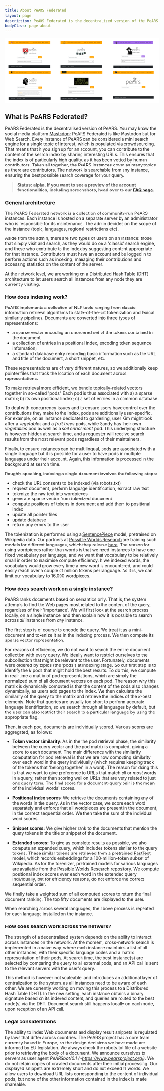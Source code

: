 ```yaml
---
title: About PeARS Federated
layout: page
description: PeARS Federated is the decentralized version of the PeARS Web search engine.
bodyClass: page-about
---
```


![Different instances of PeARS Federated](/images/illustrations/instances.png)



## What is PeARS Federated? 

PeARS Federated is the decentralised version of PeARS. You may know the social media platform [Mastodon](https://joinmastodon.org/): PeARS Federated is like Mastodon but for Web Search. Every instance of PeARS can be considered a mini search engine for a single topic of interest, which is populated via crowdsourcing. That means that if you sign up for an account, you can contribute to the content of the search index by sharing interesting URLs. This ensures that the index is of particularly high quality, as it has been vetted by human contributors. Taken all together, the PeARS instances cover as many topics as there are contributors. The network is searchable from any instance, ensuring the best possible search coverage for your query.

> **Status: alpha. If you want to see a preview of the account functionalities, including screenshots, head over to our [FAQ page](/federated-faq/).**


### General architecture

The PeARS Federated network is a collection of community-run PeARS instances. Each instance is hosted on a separate server by an administrator who is responsible for its maintenance. The admin decides on the scope of the instance (topic, languages, regional restrictions etc).

Aside from the admin, there are two types of users on an instance: those that simply visit and search, as they would do on a 'classic' search engine, and those who contribute to the index by suggesting content appropriate for that instance. Contributors must have an account and be logged in to perform actions such as indexing, managing their contributions and accessing statistics on the content of the server.

At the network level, we are working on a Distributed Hash Table (DHT) architecture to let users search all instances from any node they are currently visiting.



### How does indexing work?

PeARS implements a collection of NLP tools ranging from classic information retrieval algorithms to state-of-the-art tokenization and lexical similarity pipelines. Documents are converted into three types of representations:

* a sparse vector encoding an unordered set of the tokens contained in the document;
* a collection of entries in a positional index, encoding token sequence information;
* a standard database entry recording basic information such as the URL and title of the document, a short snippet, etc.

These representations are of very different natures, so we additionally keep pointer files that track the location of each document across representations. 

To make retrieval more efficient, we bundle topically-related vectors together in so-called 'pods'. Each pod is thus associated with a) a sparse matrix; b) its own positional index; c) a set of entries in a common database.

To deal with concurrency issues and to ensure users have control over the contributions they make to the index, pods are additionally user-specific. For example, on an instance dedicated to gardening, user Kim might look after a *vegetables* and a *fruit trees* pods, while Sandy has their own *vegetables* pod as well as a *soil enrichment* pod. This underlying structure is however hidden at search time, and a requester will receive search results from the most relevant pods regardless of their maintainers.

Finally, to ensure instances can be multilingual, pods are associated with a single language but it is possible for a user to have pods in multiple languages under their account. Again, this information is processed in the background at search time.

Roughly speaking, indexing a single document involves the following steps:

* check the URL consents to be indexed (via robots.txt)
* request document, perform language identification, extract raw text
* tokenize the raw text into wordpieces
* generate sparse vector from tokenized document
* compute positions of tokens in document and add them to positional index
* update all pointer files
* update database
* return any errors to the user

The tokenization is performed using a [SentencePiece](https://github.com/google/sentencepiece) model, pretrained on Wikipedia data. Our partners at [Possible Worlds Research](https://possible-worlds.eu/) are training such models for different languages, which they release [here](https://github.com/possible-worlds-research/pretrained-tokenizers). The reason for using wordpieces rather than words is that we need instances to have one fixed vocabulary per language, and we want that vocabulary to be relatively small in order to maximise compute efficiency. If we indexed words, the vocabulary would grow every time a new word is encountered, and could easily reach over a couple of million tokens per language. As it is, we can limit our vocabulary to 16,000 wordpieces.


### How does search work on a single instance?

PeARS ranks documents based on semantics only. That is, the system attempts to find the Web pages most related to the content of the query, regardless of their 'importance'. We will first look at the search process locally, on a single instance, and then explain how it is possible to search across *all* instances from *any* instance.

The first step is of course to encode the query. We treat it as a mini-document and tokenize it as in the indexing process. We then compute its sparse vector representation.

For reasons of efficiency, we do not want to search the entire document collection with every query. We ideally want to restrict ourselves to the subcollection that might be relevant to the user. Fortunately, documents were ordered by topics (the 'pods') at indexing stage. So our first step is to identify the *k* pods that might hold the best results. To do this, we compute in real-time a matrix of pod representations, which are simply the normalized sum of all document vectors on each pod. The reason why this matrix is dynamically computed is that the content of the pods also changes dynamically, as users add pages to the index. We then calculate the similarity of the query to the matrix and retrieve the indices of the *k*-best elements. Note that queries are usually too short to perform accurate language identification, so we search through all languages by default, but the user can also restrict their search to a particular language by using the appropriate flag.

Then, in each pod, documents are individually scored. Various scores are aggregated, as follows:

* **Token vector similarity:** As in the the pod retrieval phase, the similarity between the query vector and the pod matrix is computed, giving a score to each document. The main difference with the similarity computation for pod retrieval is that we are now computing similarity over each word in the query individually (which requires keeping track of the tokens that 'belong together' in a word). The reason for doing this is that we want to give preference to URLs that match *all* or *most* words in a query, rather than scoring well on URLs that are very related to just one query term. The final score for a document-query pair is the mean of the individual words' scores.

* **Positional index scores:** We retrieve the documents containing any of the words in the query. As in the vector case, we score each word separately and enforce that all wordpieces are present in the document, in the correct sequential order. We then take the sum of the individual word scores.

* **Snippet scores:** We give higher rank to the documents that mention the query tokens in the title or snippet of the document.

* **Extended scores:** To give as complete results as possible, we also compute an expanded query, which includes tokens similar to the query tokens. These similar tokens are retrieved from a pretrained [FastText](https://github.com/facebookresearch/fastText) model, which records embeddings for a 100-million-token subset of Wikipedia. As for the tokenizer, pretrained models for various languages are available from the [Possible Worlds Research repository](https://github.com/possible-worlds-research/pretrained-tokenizers). We compute positional index scores over each word in the extended query individually, but for efficiency reasons, do not enforce the correct sequential order.

We finally take a weighted sum of all computed scores to return the final document ranking. The top fifty documents are displayed to the user.

When searching across several languages, the above process is repeated for each language installed on the instance.



### How does search work across the network?

The strength of a decentralised system depends on the ability to interact across instances on the network. At the moment, cross-network search is implemented in a naive way, where each instance maintains a list of all other instances, with their specific language codes and a matrix representation of their pods. At search time, the best instance(s) are selected by comparing the query to all external pods, and an API call is sent to the relevant servers with the user's query.

This method is however not scaleable, and introduces an additional layer of centralization to the system, as all instances need to be aware of each other. We are currently working on moving this process to a Distributed Hash Table (DHT). In the new setting, each instance obtains a binary signature based on its indexed content, and queries are routed to the best node(s) via the DHT. Document search still happens locally on each node, upon reception of an API call.



### Legal considerations

The ability to index Web documents and display result snippets is regulated by laws that differ across countries. The PeARS project has a core team currently based in Europe, so the design decisions we have made are informed by EU legislation. We always check the robots.txt file of a website prior to retrieving the body of a document. We announce ourselves to servers as user agent *PeARSbot/0.1 (+https://www.pearsproject.org/)*. We do not retain copies of crawled documents after their initial processing. Our displayed snippets are extremely short and do not exceed 11 words. We allow users to download URL lists corresponding to the content of individual pods, but none of the other information contained in the index is made shareable.
